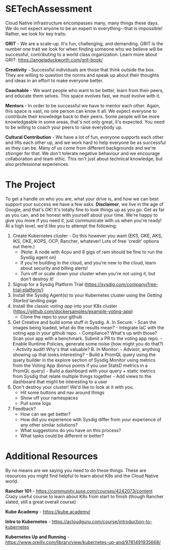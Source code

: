 # SETechAssessment

Cloud Native infrastructure encompasses many, many things these days. We do not expect anyone to be an expert in everything--that is impossible! Rather, we look for key traits:

**GRIT** - We are a scale-up. It's fun, challenging, and demanding. GRIT is the number one trait we look for when finding someone who we believe will be successful, contributing to a world class organization.  Learn more about GRIT: https://angeladuckworth.com/grit-book/

**Creativity** - Successful individuals are those that think outside the box. They are willing to question the norms and speak up about their thoughts and ideas in an effort to make everyone better.

**Coachable** - We want people who want to be better, learn from their peers, and educate them selves. This space evolves fast, we must evolve with it.

**Mentors** - In order to be successful we have to mentor each other. Again, this space is vast, no one person can know it all. We expect everyone to contribute their knowledge back to their peers. Some people will be more knowledgeable in some areas, that's not only great, it's expected. You need to be willing to coach your peers to raise everybody up.

**Cultural Contribution** - We have a lot of fun, everyone supports each other and lifts each other up, and we work hard to help everyone be as successful as they can be. Many of us come from different backgrounds and we're stronger for that. We don't tolerate negative behaviour and we encourage collaboration and team ethic. This isn't just about technical knowledge, but also professional experiences.

# The Project

To get a handle on who you are, what your drive is, and how we can best support your success we have a few asks.  **Disclaimer**, we live in the age of Google, and that's OK! It's totally fine to look things up as you go. Get as far as you can, and be honest with yourself about your time. We're happy to give you more if you need it, just communicate with us when you're ready! At a high level, we'd like you to attempt the following:

1. Create Kubernetes cluster - Do this however you want (EKS, GKE, AKS, IKS, OKE, KOPS, OCP, Rancher, whatever! Lots of free 'credit' options out there.)
    - (Note: A node with 4cpu and 8 gigs of ram should be fine to run the Sysdig agent on)
    - If you're building in the cloud, and you're new to the cloud, learn about security and billing alerts!
    - Turn off or scale down your cluster when you're not using it, but don't destroy it!
3. Signup for a Sysdig Platform Trial (https://sysdig.com/company/free-trial-platform/)
4. Install the Sysdig Agent(s) to your Kubernetes cluster using the *Getting Started* landing page
5. Install the classic *voting app* into your K8s cluster (https://github.com/dockersamples/example-voting-app)
    - Clone the repo to your github
6. Get Creative and build some stuff in Sysdig.
    A. In Secure:
        - Scan the images being loaded, what do the results mean?
        - Integrate IaC with the voting app in your github repo.
        - Compliance? What's up with those? Scan your app with a benchmark. Submit a PR to the voting app repo.
        - Enable Runtime Policies, generate some noise (how might you do that?)
        - Activity audit! Why's that valuable?
    B. In Monitor:
        - Advisor, anything showing up that looks interesting?
        - Build a PromQL query using the query builder in the explore section of Sysdig Monitor using metrics from the Voting App (bonus points if you use StatsD metrics in a PromQL query)
        - Build a dashboard with your query + static metrics from Sysdig that relate multiple things together
        - Add views to the dashboard that might be interesting to a user
7. Don't destroy your cluster! We'd like to look at it with you.
    - Hit some buttons and nav around things
    - Show off your namespaces
    - Pull some logs
8. Feedback? 
    - How can we get better? 
    - How did you experience with Sysdig differ from your experience of any other similar solutions?
    - What suggestions do you have on this process? 
    - What tasks could be different or better?

# Additional Resources

By no means are we saying you need to do these things. These are resources you might find helpful to learn about K8s and the Cloud Native world.

**Rancher 101** - https://community.suse.com/courses/4242073/content
Crazy useful course to learn about K8s from start to finish (though Rancher slated, still a great overall course)

**Kube Academy** - https://kube.academy/

**Intro to Kubernetes** - https://acloudguru.com/course/introduction-to-kubernetes

**Kubernetes Up and Running** - https://www.oreilly.com/library/view/kubernetes-up-and/9781491935668/
